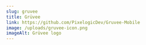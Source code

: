 ```yaml
---
slug: gruvee
title: Grüvee
link: https://github.com/PixelogicDev/Gruvee-Mobile
image: /uploads/gruvee-icon.png
imageAlt: Grüvee logo
---
```

